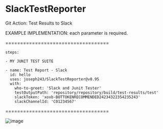 # SlackTestReporter
Git Action:  Test Results to Slack


EXAMPLE IMPLEMENTATION:
each parameter is required.



===================================

    steps:
    
    - MY JUNIT TEST SUITE
    
    - name: Test Report - Slack
      id: hello
      uses: joseph243/SlackTestReporter@v0.95
      with:
        who-to-greet: 'Slack and Junit Tester'
        testOutputPath: 'repository/repository/build/test-results/test'
        slackToken: 'xoxb-BOTTOKENRECOMMENDED24234322354235243'
        slackChannelId: 'C01234567'
        
===================================

![image](https://user-images.githubusercontent.com/29494997/170576710-cf25159a-9936-4b18-aad9-dcdafdafd87c.png)
